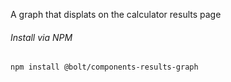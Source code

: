 A graph that displats on the calculator results page

###### Install via NPM

```
npm install @bolt/components-results-graph
```
